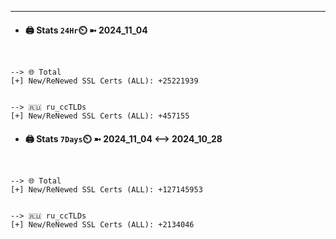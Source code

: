 

---
- #### 🖨️ **Stats** `24Hr`⏲️ ➼ 2024_11_04
```console


--> 🌐 Total
[+] New/ReNewed SSL Certs (ALL): +25221939


--> 🇷🇺 ru_ccTLDs
[+] New/ReNewed SSL Certs (ALL): +457155

```

- #### 🖨️ **Stats** `7Days`⏲️ ➼ 2024_11_04 <--> 2024_10_28
```console


--> 🌐 Total
[+] New/ReNewed SSL Certs (ALL): +127145953


--> 🇷🇺 ru_ccTLDs
[+] New/ReNewed SSL Certs (ALL): +2134046

```

